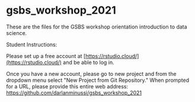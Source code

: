 # gsbs_workshop_2021

These are the files for the GSBS workshop orientation introduction to data science.

Student Instructions:

Please set up a free account at [https://rstudio.cloud/](https://rstudio.cloud/) and be able to log in.

Once you have a new account, please go to new project and from the dropdown menu select "New Project from Git Repository." When prompted for a URL, please provide this entire web address: https://github.com/darlanminussi/gsbs_workshop_2021